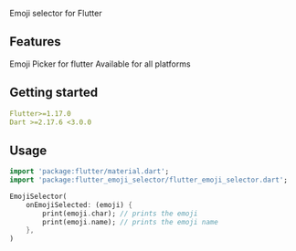 <!--
This README describes the package. If you publish this package to pub.dev,
this README's contents appear on the landing page for your package.

For information about how to write a good package README, see the guide for
[writing package pages](https://dart.dev/guides/libraries/writing-package-pages).

For general information about developing packages, see the Dart guide for
[creating packages](https://dart.dev/guides/libraries/create-library-packages)
and the Flutter guide for
[developing packages and plugins](https://flutter.dev/developing-packages).
-->

Emoji selector for Flutter

## Features

Emoji Picker for flutter Available for all platforms

## Getting started

```yml
Flutter>=1.17.0
Dart >=2.17.6 <3.0.0
```
## Usage

```dart
import 'package:flutter/material.dart';
import 'package:flutter_emoji_selector/flutter_emoji_selector.dart';

EmojiSelector(
    onEmojiSelected: (emoji) {
        print(emoji.char); // prints the emoji
        print(emoji.name); // prints the emoji name
    },
)
```